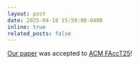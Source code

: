 ```yaml
---
layout: post
date: 2025-04-18 15:59:00-0400
inline: true
related_posts: false
---
```


[Our paper](https://dl.acm.org/doi/full/10.1145/3715275.3732076) was accepted to [ACM FAccT25](https://facctconference.org/2025/)!
